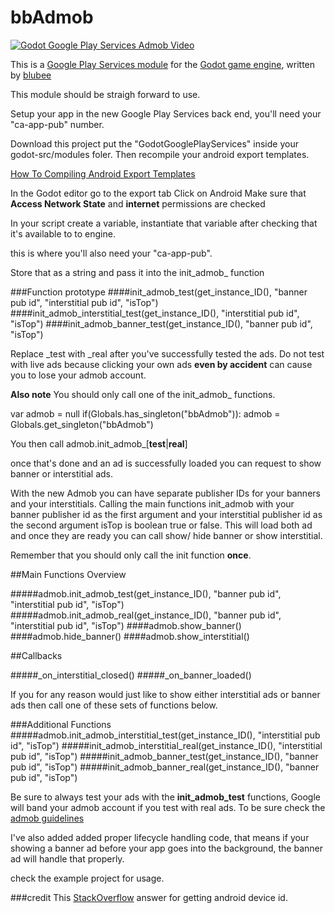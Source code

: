 
# bbAdmob

[![Godot Google Play Services Admob Video](http://img.youtube.com/vi/lpAkgrIvICc/0.jpg)](http://www.youtube.com/watch?v=lpAkgrIvICc)


This is a [Google Play Services module](https://developer.android.com/google/play-services/index.html) for the [Godot game engine](https://github.com/okamstudio/godot), written by [blubee](http://blubee.me)

This module should be straigh forward to use.

Setup your app in the new Google Play Services back end, you'll need your "ca-app-pub" number.

Download this project put the "GodotGooglePlayServices" inside your godot-src/modules foler.
Then recompile your android export templates.

[How To Compiling Android Export Templates](https://github.com/okamstudio/godot/wiki/compiling_android#compiling-export-templates)

In the Godot editor go to the export tab
Click on Android
Make sure that **Access Network State** and **internet** permissions are checked

In your script create a variable, instantiate that variable after checking that it's available to to engine.

this is where you'll also need your "ca-app-pub".

Store that as a string and pass it into the init_admob_ function


###Function prototype
####init_admob_test(get_instance_ID(), "banner pub id", "interstitial pub id", "isTop")
####init_admob_interstitial_test(get_instance_ID(), "interstitial pub id", "isTop")
####init_admob_banner_test(get_instance_ID(), "banner pub id", "isTop")

Replace _test with _real after you've successfully tested the ads. Do not test with live ads because clicking your own ads **even by accident** can cause you to lose your admob account.

**Also note**
You should only call one of the init_admob_ functions.

var admob = null
if(Globals.has_singleton("bbAdmob")):
        admob = Globals.get_singleton("bbAdmob")

You then call admob.init_admob_[**test**|**real**]

once that's done and an ad is successfully loaded you can request to show banner or interstitial ads. 


With the new Admob you can have separate publisher IDs for your banners and your interstitials. 
Calling the main functions init_admob with your banner publisher id as the first argument and your interstitial publisher id as the second argument isTop is boolean true or false. This will load both ad and once they are ready you can call show/ hide banner or show interstitial.

Remember that you should only call the init function **once**.

##Main Functions Overview

#####admob.init_admob_test(get_instance_ID(), "banner pub id", "interstitial pub id", "isTop")
#####admob.init_admob_real(get_instance_ID(), "banner pub id", "interstitial pub id", "isTop")
####admob.show_banner()
####admob.hide_banner()
####admob.show_interstitial()


##Callbacks

#####_on_interstitial_closed()
#####_on_banner_loaded()


If you for any reason would just like to show either interstitial ads or banner ads then call one of these sets of functions below.



###Additional Functions
#####admob.init_admob_interstitial_test(get_instance_ID(), "interstitial pub id", "isTop")
#####init_admob_interstitial_real(get_instance_ID(), "interstitial pub id", "isTop")
#####init_admob_banner_test(get_instance_ID(), "banner pub id", "isTop")
#####init_admob_banner_real(get_instance_ID(), "banner pub id", "isTop")


Be sure to always test your ads with the **init_admob_test** functions, Google will band your admob account if you test with real ads. To be sure check the [admob guidelines](https://support.google.com/admob/answer/2753860?hl=en)

I've also added added proper lifecycle handling code, that means if your showing a banner ad before your app goes into the background, the banner ad will handle that properly.


check the example project for usage.

###credit
This [StackOverflow](http://stackoverflow.com/questions/3934331/android-how-to-encrypt-a-string) answer for getting android device id.
